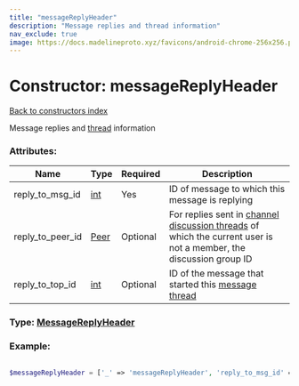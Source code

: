 ```yaml
---
title: "messageReplyHeader"
description: "Message replies and thread information"
nav_exclude: true
image: https://docs.madelineproto.xyz/favicons/android-chrome-256x256.png
---
```

# Constructor: messageReplyHeader  
[Back to constructors index](/API_docs/constructors/index.html)



Message replies and [thread](https://core.telegram.org/api/threads) information

### Attributes:

| Name     |    Type       | Required | Description |
|----------|---------------|----------|-------------|
|reply\_to\_msg\_id|[int](/API_docs/types/int.html) | Yes|ID of message to which this message is replying|
|reply\_to\_peer\_id|[Peer](/API_docs/types/Peer.html) | Optional|For replies sent in [channel discussion threads](https://core.telegram.org/api/threads) of which the current user is not a member, the discussion group ID|
|reply\_to\_top\_id|[int](/API_docs/types/int.html) | Optional|ID of the message that started this [message thread](https://core.telegram.org/api/threads)|



### Type: [MessageReplyHeader](/API_docs/types/MessageReplyHeader.html)


### Example:

```php

$messageReplyHeader = ['_' => 'messageReplyHeader', 'reply_to_msg_id' => int, 'reply_to_peer_id' => Peer, 'reply_to_top_id' => int];
```  
